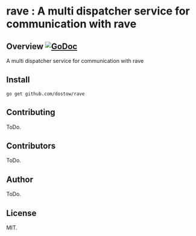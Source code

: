 # rave : A multi dispatcher service for communication with rave

## Overview [![GoDoc](https://godoc.org/github.com/dostow/rave?status.svg)](https://godoc.org/github.com/dostow/rave)

A multi dispatcher service for communication with rave

## Install

```
go get github.com/dostow/rave
```

## Contributing

ToDo.

## Contributors

ToDo.

## Author

ToDo.

## License

MIT.
